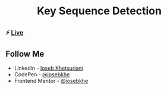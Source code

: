 ##

<h1 align="center"> Key Sequence Detection </h1>

##

### ⚡ [Live](https://iosebkhe.github.io/Javascript30/12%20-%20Key%20Sequence%20Detection/index.html)

## Follow Me

- Linkedin - [Ioseb Khetsuriani](https://www.linkedin.com/in/ioseb-khetsuriani-1831801b5/)
- CodePen - [@iosebkhe](https://codepen.io/iosebkhe)
- Frontend Mentor - [@iosebkhe](https://www.frontendmentor.io/profile/iosebkhe)
